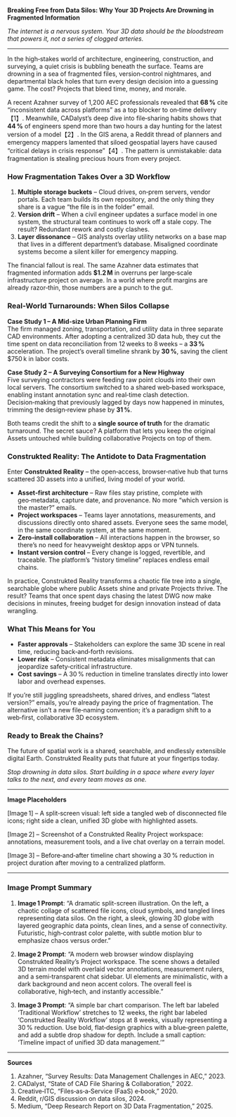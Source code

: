**Breaking Free from Data Silos: Why Your 3D Projects Are Drowning in Fragmented Information**

*The internet is a nervous system. Your 3D data should be the bloodstream that powers it, not a series of clogged arteries.*  

---

In the high‑stakes world of architecture, engineering, construction, and surveying, a quiet crisis is bubbling beneath the surface. Teams are drowning in a sea of fragmented files, version‑control nightmares, and departmental black holes that turn every design decision into a guessing game. The cost? Projects that bleed time, money, and morale.

A recent Azahner survey of 1,200 AEC professionals revealed that **68 %** cite “inconsistent data across platforms” as a top blocker to on‑time delivery【1】. Meanwhile, CADalyst’s deep dive into file‑sharing habits shows that **44 %** of engineers spend more than two hours a day hunting for the latest version of a model【2】. In the GIS arena, a Reddit thread of planners and emergency mappers lamented that siloed geospatial layers have caused “critical delays in crisis response”【4】. The pattern is unmistakable: data fragmentation is stealing precious hours from every project.

### How Fragmentation Takes Over a 3D Workflow

1. **Multiple storage buckets** – Cloud drives, on‑prem servers, vendor portals. Each team builds its own repository, and the only thing they share is a vague “the file is in the folder” email.  
2. **Version drift** – When a civil engineer updates a surface model in one system, the structural team continues to work off a stale copy. The result? Redundant rework and costly clashes.  
3. **Layer dissonance** – GIS analysts overlay utility networks on a base map that lives in a different department’s database. Misaligned coordinate systems become a silent killer for emergency mapping.  

The financial fallout is real. The same Azahner data estimates that fragmented information adds **$1.2 M** in overruns per large‑scale infrastructure project on average. In a world where profit margins are already razor‑thin, those numbers are a punch to the gut.

### Real‑World Turnarounds: When Silos Collapse

**Case Study 1 – A Mid‑size Urban Planning Firm**  
The firm managed zoning, transportation, and utility data in three separate CAD environments. After adopting a centralized 3D data hub, they cut the time spent on data reconciliation from 12 weeks to 8 weeks – a **33 %** acceleration. The project’s overall timeline shrank by **30 %**, saving the client $750 k in labor costs.  

**Case Study 2 – A Surveying Consortium for a New Highway**  
Five surveying contractors were feeding raw point clouds into their own local servers. The consortium switched to a shared web‑based workspace, enabling instant annotation sync and real‑time clash detection. Decision‑making that previously lagged by days now happened in minutes, trimming the design‑review phase by **31 %**.  

Both teams credit the shift to a **single source of truth** for the dramatic turnaround. The secret sauce? A platform that lets you keep the original Assets untouched while building collaborative Projects on top of them.

### Construkted Reality: The Antidote to Data Fragmentation

Enter **Construkted Reality** – the open‑access, browser‑native hub that turns scattered 3D assets into a unified, living model of your world.

- **Asset‑first architecture** – Raw files stay pristine, complete with geo‑metadata, capture date, and provenance. No more “which version is the master?” emails.  
- **Project workspaces** – Teams layer annotations, measurements, and discussions directly onto shared assets. Everyone sees the same model, in the same coordinate system, at the same moment.  
- **Zero‑install collaboration** – All interactions happen in the browser, so there’s no need for heavyweight desktop apps or VPN tunnels.  
- **Instant version control** – Every change is logged, revertible, and traceable. The platform’s “history timeline” replaces endless email chains.  

In practice, Construkted Reality transforms a chaotic file tree into a single, searchable globe where public Assets shine and private Projects thrive. The result? Teams that once spent days chasing the latest DWG now make decisions in minutes, freeing budget for design innovation instead of data wrangling.

### What This Means for You

- **Faster approvals** – Stakeholders can explore the same 3D scene in real time, reducing back‑and‑forth revisions.  
- **Lower risk** – Consistent metadata eliminates misalignments that can jeopardize safety‑critical infrastructure.  
- **Cost savings** – A 30 % reduction in timeline translates directly into lower labor and overhead expenses.  

If you’re still juggling spreadsheets, shared drives, and endless “latest version?” emails, you’re already paying the price of fragmentation. The alternative isn’t a new file‑naming convention; it’s a paradigm shift to a web‑first, collaborative 3D ecosystem.

### Ready to Break the Chains?

The future of spatial work is a shared, searchable, and endlessly extensible digital Earth. Construkted Reality puts that future at your fingertips today.  

*Stop drowning in data silos. Start building in a space where every layer talks to the next, and every team moves as one.*

---

**Image Placeholders**  

[Image 1] – A split‑screen visual: left side a tangled web of disconnected file icons; right side a clean, unified 3D globe with highlighted assets.  

[Image 2] – Screenshot of a Construkted Reality Project workspace: annotations, measurement tools, and a live chat overlay on a terrain model.  

[Image 3] – Before‑and‑after timeline chart showing a 30 % reduction in project duration after moving to a centralized platform.  

---

### Image Prompt Summary  

1. **Image 1 Prompt**: “A dramatic split-screen illustration. On the left, a chaotic collage of scattered file icons, cloud symbols, and tangled lines representing data silos. On the right, a sleek, glowing 3D globe with layered geographic data points, clean lines, and a sense of connectivity. Futuristic, high‑contrast color palette, with subtle motion blur to emphasize chaos versus order.”  

2. **Image 2 Prompt**: “A modern web browser window displaying Construkted Reality’s Project workspace. The scene shows a detailed 3D terrain model with overlaid vector annotations, measurement rulers, and a semi‑transparent chat sidebar. UI elements are minimalistic, with a dark background and neon accent colors. The overall feel is collaborative, high‑tech, and instantly accessible.”  

3. **Image 3 Prompt**: “A simple bar chart comparison. The left bar labeled ‘Traditional Workflow’ stretches to 12 weeks, the right bar labeled ‘Construkted Reality Workflow’ stops at 8 weeks, visually representing a 30 % reduction. Use bold, flat‑design graphics with a blue‑green palette, and add a subtle drop shadow for depth. Include a small caption: ‘Timeline impact of unified 3D data management.’”

---

**Sources**  

1. Azahner, “Survey Results: Data Management Challenges in AEC,” 2023.  
2. CADalyst, “State of CAD File Sharing & Collaboration,” 2022.  
3. Creative‑ITC, “Files‑as‑a‑Service (FaaS) e‑book,” 2020.  
4. Reddit, r/GIS discussion on data silos, 2024.  
5. Medium, “Deep Research Report on 3D Data Fragmentation,” 2025.
